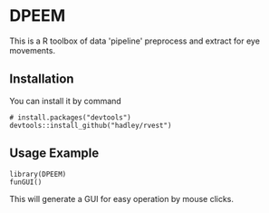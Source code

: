 # DPEEM
This is a R toolbox of data 'pipeline' preprocess and extract for eye movements. 
## Installation
You can install it by command 
```
# install.packages("devtools")
devtools::install_github("hadley/rvest")
```

## Usage Example
```
library(DPEEM)
funGUI()
```
This will generate a GUI for easy operation by mouse clicks.
